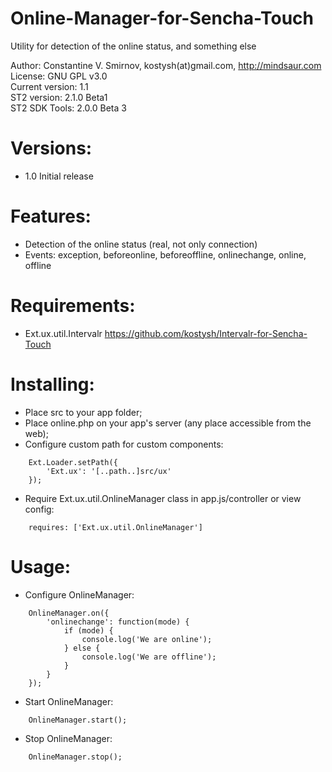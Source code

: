 Online-Manager-for-Sencha-Touch
===============================

Utility for detection of the online status, and something else

Author: Constantine V. Smirnov, kostysh(at)gmail.com, http://mindsaur.com    
License: GNU GPL v3.0    
Current version: 1.1    
ST2 version: 2.1.0 Beta1    
ST2 SDK Tools: 2.0.0 Beta 3

Versions:
=========
- 1.0 Initial release  

Features:
=========
- Detection of the online status (real, not only connection)  
- Events: exception, beforeonline, beforeoffline, onlinechange, online, offline  

Requirements:
=============
- Ext.ux.util.Intervalr https://github.com/kostysh/Intervalr-for-Sencha-Touch   

Installing:
===========
- Place src to your app folder;  
- Place online.php on your app's server (any place accessible from the web);
- Configure custom path for custom components: 
<!-- language: lang-js -->
        
        Ext.Loader.setPath({
            'Ext.ux': '[..path..]src/ux'
        });
- Require Ext.ux.util.OnlineManager class in app.js/controller or view config:  
<!-- language: lang-js -->
        
        requires: ['Ext.ux.util.OnlineManager']

Usage:  
======   
- Configure OnlineManager:  
<!-- language: lang-js -->
        
        OnlineManager.on({
            'onlinechange': function(mode) {
                if (mode) {
                    console.log('We are online');
                } else {
                    console.log('We are offline');
                }
            }
        });
- Start OnlineManager:  
<!-- language: lang-js -->
        
        OnlineManager.start();
- Stop OnlineManager:  
<!-- language: lang-js -->
        
        OnlineManager.stop();

